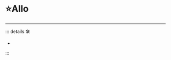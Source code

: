 # ⭐<labor>Allo</labor>

---

<!-- =================================================== -->
<!-- =================================================== -->
<!-- =================================================== -->
<!-- =================================================== -->
<!-- =================================================== -->
::: details 🛠

-

:::
